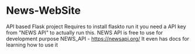 # News-WebSite
API based Flask project
Requires to install flaskto run it
you need a API key from "NEWS API" to actually run this.
NEWS API is free to use for development purpose 
NEWS_API - https://newsapi.org/
It even has docs for learning how to use it
